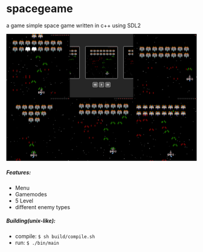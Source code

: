 # spacegeame

a game simple space game written in c++ using SDL2

![screenshot](https://github.com/Ztirom45/SpaceGame/blob/main/img/Screenshots.png)

##### Features:
- Menu
- Gamemodes
- 5 Level
- different enemy types

##### Building(unix-like):	
- compile: `$ sh build/compile.sh`
- run: `$ ./bin/main`
